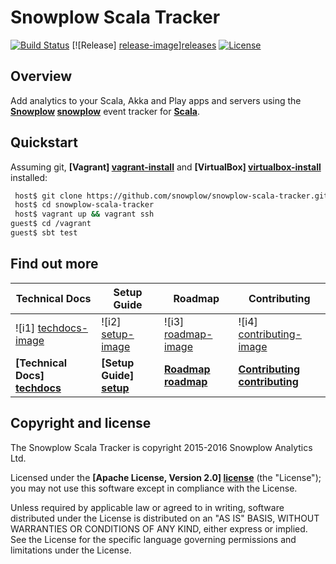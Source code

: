 # Snowplow Scala Tracker

[![Build Status][travis-image]][travis]
[![Release] [release-image]][releases] 
[![License][license-image]][license]

## Overview

Add analytics to your Scala, Akka and Play apps and servers using the **[Snowplow] [snowplow]** event tracker for **[Scala][scala]**.

## Quickstart

Assuming git, **[Vagrant] [vagrant-install]** and **[VirtualBox] [virtualbox-install]** installed:

```bash
 host$ git clone https://github.com/snowplow/snowplow-scala-tracker.git
 host$ cd snowplow-scala-tracker
 host$ vagrant up && vagrant ssh
guest$ cd /vagrant
guest$ sbt test
```

## Find out more

| Technical Docs                  | Setup Guide               | Roadmap                 | Contributing                      |
|---------------------------------|---------------------------|-------------------------|-----------------------------------|
| ![i1] [techdocs-image]          | ![i2] [setup-image]       | ![i3] [roadmap-image]   | ![i4] [contributing-image]        |
| **[Technical Docs] [techdocs]** | **[Setup Guide] [setup]** | **[Roadmap] [roadmap]** | **[Contributing] [contributing]** |

## Copyright and license

The Snowplow Scala Tracker is copyright 2015-2016 Snowplow Analytics Ltd.

Licensed under the **[Apache License, Version 2.0] [license]** (the "License");
you may not use this software except in compliance with the License.

Unless required by applicable law or agreed to in writing, software
distributed under the License is distributed on an "AS IS" BASIS,
WITHOUT WARRANTIES OR CONDITIONS OF ANY KIND, either express or implied.
See the License for the specific language governing permissions and
limitations under the License.

[travis-image]: https://travis-ci.org/snowplow/snowplow-scala-tracker.png?branch=master
[travis]: http://travis-ci.org/snowplow/snowplow-scala-tracker

[license-image]: http://img.shields.io/badge/license-Apache--2-blue.svg?style=flat
[license]: http://www.apache.org/licenses/LICENSE-2.0

[release-image]: http://img.shields.io/badge/release-0.3.0-blue.svg?style=flat
[releases]: https://github.com/snowplow/snowplow-scala-tracker/releases

[snowplow]: http://snowplowanalytics.com
[scala]: http://www.scala-lang.org/

[vagrant-install]: http://docs.vagrantup.com/v2/installation/index.html
[virtualbox-install]: https://www.virtualbox.org/wiki/Downloads

[techdocs-image]: https://d3i6fms1cm1j0i.cloudfront.net/github/images/techdocs.png
[setup-image]: https://d3i6fms1cm1j0i.cloudfront.net/github/images/setup.png
[roadmap-image]: https://d3i6fms1cm1j0i.cloudfront.net/github/images/roadmap.png
[contributing-image]: https://d3i6fms1cm1j0i.cloudfront.net/github/images/contributing.png

[techdocs]: https://github.com/snowplow/snowplow/wiki/Scala-Tracker
[setup]: https://github.com/snowplow/snowplow/wiki/Scala-Tracker-Setup
[roadmap]: https://github.com/snowplow/snowplow/wiki/Scala-Tracker-Roadmap
[contributing]: https://github.com/snowplow/snowplow/wiki/Scala-Tracker-Contributing
